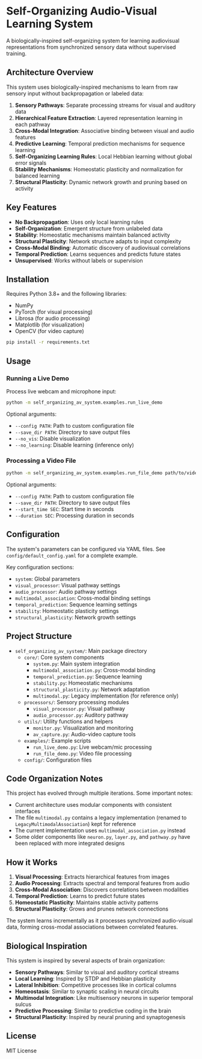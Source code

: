 # Self-Organizing Audio-Visual Learning System

A biologically-inspired self-organizing system for learning audiovisual representations from synchronized sensory data without supervised training.

## Architecture Overview

This system uses biologically-inspired mechanisms to learn from raw sensory input without backpropagation or labeled data:

1. **Sensory Pathways**: Separate processing streams for visual and auditory data
2. **Hierarchical Feature Extraction**: Layered representation learning in each pathway
3. **Cross-Modal Integration**: Associative binding between visual and audio features
4. **Predictive Learning**: Temporal prediction mechanisms for sequence learning
5. **Self-Organizing Learning Rules**: Local Hebbian learning without global error signals
6. **Stability Mechanisms**: Homeostatic plasticity and normalization for balanced learning
7. **Structural Plasticity**: Dynamic network growth and pruning based on activity

## Key Features

- **No Backpropagation**: Uses only local learning rules
- **Self-Organization**: Emergent structure from unlabeled data
- **Stability**: Homeostatic mechanisms maintain balanced activity
- **Structural Plasticity**: Network structure adapts to input complexity
- **Cross-Modal Binding**: Automatic discovery of audiovisual correlations
- **Temporal Prediction**: Learns sequences and predicts future states
- **Unsupervised**: Works without labels or supervision

## Installation

Requires Python 3.8+ and the following libraries:
- NumPy
- PyTorch (for visual processing)
- Librosa (for audio processing)
- Matplotlib (for visualization)
- OpenCV (for video capture)

```bash
pip install -r requirements.txt
```

## Usage

### Running a Live Demo

Process live webcam and microphone input:

```bash
python -m self_organizing_av_system.examples.run_live_demo
```

Optional arguments:
- `--config PATH`: Path to custom configuration file
- `--save_dir PATH`: Directory to save output files
- `--no_vis`: Disable visualization
- `--no_learning`: Disable learning (inference only)

### Processing a Video File

```bash
python -m self_organizing_av_system.examples.run_file_demo path/to/video.mp4
```

Optional arguments:
- `--config PATH`: Path to custom configuration file
- `--save_dir PATH`: Directory to save output files 
- `--start_time SEC`: Start time in seconds
- `--duration SEC`: Processing duration in seconds

## Configuration

The system's parameters can be configured via YAML files. See `config/default_config.yaml` for a complete example.

Key configuration sections:
- `system`: Global parameters
- `visual_processor`: Visual pathway settings
- `audio_processor`: Audio pathway settings
- `multimodal_association`: Cross-modal binding settings
- `temporal_prediction`: Sequence learning settings
- `stability`: Homeostatic plasticity settings
- `structural_plasticity`: Network growth settings

## Project Structure

- `self_organizing_av_system/`: Main package directory
  - `core/`: Core system components
    - `system.py`: Main system integration
    - `multimodal_association.py`: Cross-modal binding
    - `temporal_prediction.py`: Sequence learning
    - `stability.py`: Homeostatic mechanisms
    - `structural_plasticity.py`: Network adaptation
    - `multimodal.py`: Legacy implementation (for reference only)
  - `processors/`: Sensory processing modules
    - `visual_processor.py`: Visual pathway
    - `audio_processor.py`: Auditory pathway
  - `utils/`: Utility functions and helpers
    - `monitor.py`: Visualization and monitoring
    - `av_capture.py`: Audio-video capture tools
  - `examples/`: Example scripts
    - `run_live_demo.py`: Live webcam/mic processing
    - `run_file_demo.py`: Video file processing
  - `config/`: Configuration files

## Code Organization Notes

This project has evolved through multiple iterations. Some important notes:

- Current architecture uses modular components with consistent interfaces
- The file `multimodal.py` contains a legacy implementation (renamed to `LegacyMultimodalAssociation`) kept for reference
- The current implementation uses `multimodal_association.py` instead
- Some older components like `neuron.py`, `layer.py`, and `pathway.py` have been replaced with more integrated designs

## How it Works

1. **Visual Processing**: Extracts hierarchical features from images
2. **Audio Processing**: Extracts spectral and temporal features from audio
3. **Cross-Modal Association**: Discovers correlations between modalities
4. **Temporal Prediction**: Learns to predict future states
5. **Homeostatic Plasticity**: Maintains stable activity patterns
6. **Structural Plasticity**: Grows and prunes network connections

The system learns incrementally as it processes synchronized audio-visual data, forming cross-modal associations between correlated features.

## Biological Inspiration

This system is inspired by several aspects of brain organization:

- **Sensory Pathways**: Similar to visual and auditory cortical streams
- **Local Learning**: Inspired by STDP and Hebbian plasticity
- **Lateral Inhibition**: Competitive processes like in cortical columns
- **Homeostasis**: Similar to synaptic scaling in neural circuits
- **Multimodal Integration**: Like multisensory neurons in superior temporal sulcus
- **Predictive Processing**: Similar to predictive coding in the brain
- **Structural Plasticity**: Inspired by neural pruning and synaptogenesis

## License

MIT License 